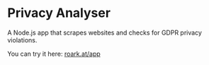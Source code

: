 # Privacy Analyser

A Node.js app that scrapes websites and checks for GDPR privacy violations.

You can try it here: [roark.at/app](https://roark.at/app)
